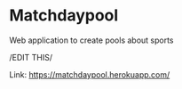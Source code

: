 # Matchdaypool
Web application to create pools about sports

/EDIT THIS/

Link: https://matchdaypool.herokuapp.com/
